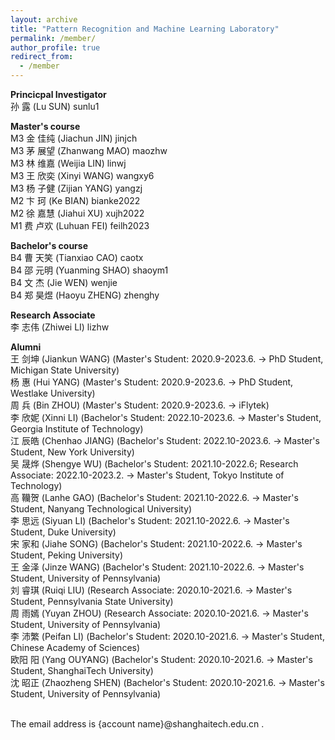```yaml
---
layout: archive
title: "Pattern Recognition and Machine Learning Laboratory"
permalink: /member/
author_profile: true
redirect_from:
  - /member
---
```


**Princicpal Investigator** <br />
孙 露 (Lu SUN) sunlu1

**Master's course** <br />
M3 金 佳纯 (Jiachun JIN) jinjch <br /> 
M3 茅 展望 (Zhanwang MAO) maozhw <br /> 
M3 林 维嘉 (Weijia LIN) linwj <br /> 
M3 王 欣奕 (Xinyi WANG) wangxy6 <br /> 
M3 杨 子健 (Zijian YANG) yangzj <br /> 
M2 卞 珂 (Ke BIAN) bianke2022 <br /> 
M2 徐 嘉慧 (Jiahui XU) xujh2022 <br /> 
M1 费 卢欢 (Luhuan FEI) feilh2023 <br />

**Bachelor's course** <br />
B4 曹 天笑 (Tianxiao CAO) caotx <br />
B4 邵 元明	(Yuanming SHAO) shaoym1 <br />
B4 文 杰 (Jie WEN) wenjie <br />
B4 郑 昊煜 (Haoyu ZHENG) zhenghy <br />

**Research Associate** <br />
李 志伟 (Zhiwei LI) lizhw <br /> 

**Alumni** <br />
王 剑坤 (Jiankun WANG) (Master's Student: 2020.9-2023.6. -> PhD Student, Michigan State University) <br />
杨 惠 (Hui YANG) (Master's Student: 2020.9-2023.6. -> PhD Student, Westlake University) <br />
周 兵 (Bin ZHOU) (Master's Student: 2020.9-2023.6. -> iFlytek) <br />
李 欣妮 (Xinni LI) (Bachelor's Student: 2022.10-2023.6. -> Master's Student, Georgia Institute of Technology) <br />
江 辰皓 (Chenhao JIANG) (Bachelor's Student: 2022.10-2023.6. -> Master's Student, New York University) <br />
吴 晟烨 (Shengye WU) (Bachelor's Student: 2021.10-2022.6; Research Associate: 2022.10-2023.2. -> Master's Student, Tokyo Institute of Technology) <br />
高 韊贺 (Lanhe GAO) (Bachelor's Student: 2021.10-2022.6. -> Master's Student, Nanyang Technological University) <br /> 
李 思远 (Siyuan LI) (Bachelor's Student: 2021.10-2022.6. -> Master's Student, Duke University) <br /> 
宋 家和 (Jiahe SONG) (Bachelor's Student: 2021.10-2022.6. -> Master's Student, Peking University) <br /> 
王 金泽 (Jinze WANG) (Bachelor's Student: 2021.10-2022.6. -> Master's Student, University of Pennsylvania) <br /> 
刘 睿琪 (Ruiqi LIU) (Research Associate: 2020.10-2021.6. -> Master's Student, Pennsylvania State University) <br /> 
周 雨嫣 (Yuyan ZHOU) (Research Associate: 2020.10-2021.6. -> Master's Student, University of Pennsylvania) <br /> 
李 沛繁 (Peifan LI) (Bachelor's Student: 2020.10-2021.6. -> Master's Student, Chinese Academy of Sciences) <br />
欧阳 阳 (Yang OUYANG) (Bachelor's Student: 2020.10-2021.6. -> Master's Student, ShanghaiTech University) <br />
沈 昭正 (Zhaozheng SHEN) (Bachelor's Student: 2020.10-2021.6. -> Master's Student, University of Pennsylvania) <br />

<br /> 
The email address is {account name}@shanghaitech.edu.cn .

<!---**Undergraduate Student** <br />--->
